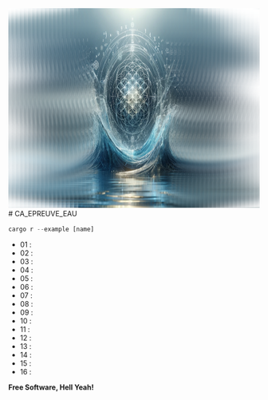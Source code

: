 <div><img src="img/water002.png"  width="1100" height="400"></div>
# CA_EPREUVE_EAU

```rust
cargo r --example [name] 
``` 

- 01 :
- 02 :
- 03 :
- 04 :
- 05 :
- 06 :
- 07 : 
- 08 :
- 09 :
- 10 :
- 11 :
- 12 :
- 13 :
- 14 :
- 15 :
- 16 :


**Free Software, Hell Yeah!**